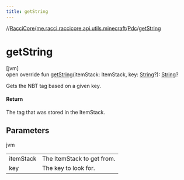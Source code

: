```yaml
---
title: getString
---
```

//[RacciCore](../../../index.html)/[me.racci.raccicore.api.utils.minecraft](../index.html)/[Pdc](index.html)/[getString](get-string.html)



# getString



[jvm]\
open override fun [getString](get-string.html)(itemStack: ItemStack, key: [String](https://kotlinlang.org/api/latest/jvm/stdlib/kotlin/-string/index.html)?): [String](https://kotlinlang.org/api/latest/jvm/stdlib/kotlin/-string/index.html)?



Gets the NBT tag based on a given key.



#### Return



The tag that was stored in the ItemStack.



## Parameters


jvm

| | |
|---|---|
| itemStack | The ItemStack to get from. |
| key | The key to look for. |




